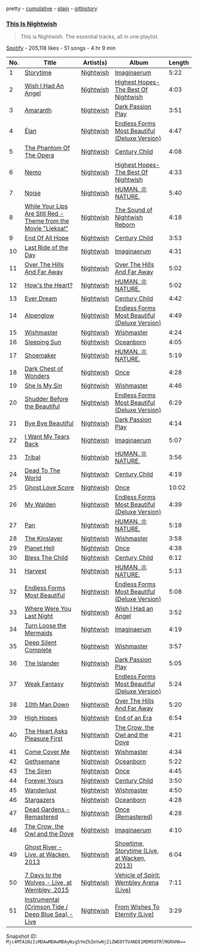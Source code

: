 pretty - [cumulative](/playlists/cumulative/37i9dQZF1DZ06evO1C7dIs.md) - [plain](/playlists/plain/37i9dQZF1DZ06evO1C7dIs) - [githistory](https://github.githistory.xyz/mackorone/spotify-playlist-archive/blob/main/playlists/plain/37i9dQZF1DZ06evO1C7dIs)

### [This Is Nightwish](https://open.spotify.com/playlist/37i9dQZF1DZ06evO1C7dIs)

> This is Nightwish\. The essential tracks, all in one playlist.

[Spotify](https://open.spotify.com/user/spotify) - 205,118 likes - 51 songs - 4 hr 9 min

| No. | Title | Artist(s) | Album | Length |
|---|---|---|---|---|
| 1 | [Storytime](https://open.spotify.com/track/5IhtaTempjlVlPmSgI0FQS) | [Nightwish](https://open.spotify.com/artist/2NPduAUeLVsfIauhRwuft1) | [Imaginaerum](https://open.spotify.com/album/7lUxbRgHGomu4raRe59qTK) | 5:22 |
| 2 | [Wish I Had An Angel](https://open.spotify.com/track/2VvmryAbIRod1FwZHtwqC5) | [Nightwish](https://open.spotify.com/artist/2NPduAUeLVsfIauhRwuft1) | [Highest Hopes\-The Best Of Nightwish](https://open.spotify.com/album/2VjhAwhEZfKc0qMzgrc0Oj) | 4:03 |
| 3 | [Amaranth](https://open.spotify.com/track/0RsOUnm1wNpbXxZ8a4abOP) | [Nightwish](https://open.spotify.com/artist/2NPduAUeLVsfIauhRwuft1) | [Dark Passion Play](https://open.spotify.com/album/33knvUBRR5ekNBrtLqQVTD) | 3:51 |
| 4 | [Élan](https://open.spotify.com/track/5oAvb7LpUBwQfBtQ6hmS4Q) | [Nightwish](https://open.spotify.com/artist/2NPduAUeLVsfIauhRwuft1) | [Endless Forms Most Beautiful \(Deluxe Version\)](https://open.spotify.com/album/1tVEWlyn2nsAke3Lp7HoZ0) | 4:47 |
| 5 | [The Phantom Of The Opera](https://open.spotify.com/track/2WmbbiWfFEKsSZe6E5GeVe) | [Nightwish](https://open.spotify.com/artist/2NPduAUeLVsfIauhRwuft1) | [Century Child](https://open.spotify.com/album/4FFDudC4xBVF6MYJUynRsN) | 4:08 |
| 6 | [Nemo](https://open.spotify.com/track/6PkOmPMlH5nPFeoCPU0lo2) | [Nightwish](https://open.spotify.com/artist/2NPduAUeLVsfIauhRwuft1) | [Highest Hopes\-The Best Of Nightwish](https://open.spotify.com/album/2VjhAwhEZfKc0qMzgrc0Oj) | 4:33 |
| 7 | [Noise](https://open.spotify.com/track/0RZVAhyB8vhxQz6ITjiuyA) | [Nightwish](https://open.spotify.com/artist/2NPduAUeLVsfIauhRwuft1) | [HUMAN\. :II: NATURE.](https://open.spotify.com/album/1iSsdlURK7CGUVlcz4M5Li) | 5:40 |
| 8 | [While Your Lips Are Still Red \- Theme from the Movie "Lieksa!"](https://open.spotify.com/track/3r3KRYYOFjNGD4OJB5ddam) | [Nightwish](https://open.spotify.com/artist/2NPduAUeLVsfIauhRwuft1) | [The Sound of Nightwish Reborn](https://open.spotify.com/album/4A8TYBcOB8B2lIOlpU4k30) | 4:18 |
| 9 | [End Of All Hope](https://open.spotify.com/track/3RqTWAc3noEuDS5B0BimD7) | [Nightwish](https://open.spotify.com/artist/2NPduAUeLVsfIauhRwuft1) | [Century Child](https://open.spotify.com/album/4FFDudC4xBVF6MYJUynRsN) | 3:53 |
| 10 | [Last Ride of the Day](https://open.spotify.com/track/6R9j9XEisGCoIE8r8UtbiS) | [Nightwish](https://open.spotify.com/artist/2NPduAUeLVsfIauhRwuft1) | [Imaginaerum](https://open.spotify.com/album/7lUxbRgHGomu4raRe59qTK) | 4:31 |
| 11 | [Over The Hills And Far Away](https://open.spotify.com/track/4004xnMLj5QGxWvu6JPcJ7) | [Nightwish](https://open.spotify.com/artist/2NPduAUeLVsfIauhRwuft1) | [Over The Hills And Far Away](https://open.spotify.com/album/4sPRDVFW50ZnrKDlg9SwIG) | 5:02 |
| 12 | [How's the Heart?](https://open.spotify.com/track/6lkVbijlh932FSS2I0gDrR) | [Nightwish](https://open.spotify.com/artist/2NPduAUeLVsfIauhRwuft1) | [HUMAN\. :II: NATURE.](https://open.spotify.com/album/1iSsdlURK7CGUVlcz4M5Li) | 5:02 |
| 13 | [Ever Dream](https://open.spotify.com/track/5SNDGulFALe3DpSbuYarl7) | [Nightwish](https://open.spotify.com/artist/2NPduAUeLVsfIauhRwuft1) | [Century Child](https://open.spotify.com/album/4FFDudC4xBVF6MYJUynRsN) | 4:42 |
| 14 | [Alpenglow](https://open.spotify.com/track/5UlVP9eewIYpqewZv6kToz) | [Nightwish](https://open.spotify.com/artist/2NPduAUeLVsfIauhRwuft1) | [Endless Forms Most Beautiful \(Deluxe Version\)](https://open.spotify.com/album/1tVEWlyn2nsAke3Lp7HoZ0) | 4:49 |
| 15 | [Wishmaster](https://open.spotify.com/track/5soihaBWFEQqCYu0HOUVzK) | [Nightwish](https://open.spotify.com/artist/2NPduAUeLVsfIauhRwuft1) | [Wishmaster](https://open.spotify.com/album/4u5Ik7NMYl3EITJngbMS4V) | 4:24 |
| 16 | [Sleeping Sun](https://open.spotify.com/track/2VPK0BMgwyRtx9QlyBpdb0) | [Nightwish](https://open.spotify.com/artist/2NPduAUeLVsfIauhRwuft1) | [Oceanborn](https://open.spotify.com/album/0hsS3rW3uPBer1pejhgAEv) | 4:05 |
| 17 | [Shoemaker](https://open.spotify.com/track/5xITcnqoMdILDBNCwHGr5v) | [Nightwish](https://open.spotify.com/artist/2NPduAUeLVsfIauhRwuft1) | [HUMAN\. :II: NATURE.](https://open.spotify.com/album/1iSsdlURK7CGUVlcz4M5Li) | 5:19 |
| 18 | [Dark Chest of Wonders](https://open.spotify.com/track/4QCGfqoCLZ3x9iMgtzUMD9) | [Nightwish](https://open.spotify.com/artist/2NPduAUeLVsfIauhRwuft1) | [Once](https://open.spotify.com/album/2wM6svkNOCsYP8sr9gP2zc) | 4:28 |
| 19 | [She Is My Sin](https://open.spotify.com/track/7FMS5A5YzxUOMIzTCT6KkW) | [Nightwish](https://open.spotify.com/artist/2NPduAUeLVsfIauhRwuft1) | [Wishmaster](https://open.spotify.com/album/4u5Ik7NMYl3EITJngbMS4V) | 4:46 |
| 20 | [Shudder Before the Beautiful](https://open.spotify.com/track/50CJMURkzURQwlp4Ht5tp6) | [Nightwish](https://open.spotify.com/artist/2NPduAUeLVsfIauhRwuft1) | [Endless Forms Most Beautiful \(Deluxe Version\)](https://open.spotify.com/album/1tVEWlyn2nsAke3Lp7HoZ0) | 6:29 |
| 21 | [Bye Bye Beautiful](https://open.spotify.com/track/6K03JHEberhdFjgZvFYcfs) | [Nightwish](https://open.spotify.com/artist/2NPduAUeLVsfIauhRwuft1) | [Dark Passion Play](https://open.spotify.com/album/33knvUBRR5ekNBrtLqQVTD) | 4:14 |
| 22 | [I Want My Tears Back](https://open.spotify.com/track/3HCzXf0lNpekSqsGBcGrCd) | [Nightwish](https://open.spotify.com/artist/2NPduAUeLVsfIauhRwuft1) | [Imaginaerum](https://open.spotify.com/album/7lUxbRgHGomu4raRe59qTK) | 5:07 |
| 23 | [Tribal](https://open.spotify.com/track/5tN4bKhtt6klkkB0GVt9i1) | [Nightwish](https://open.spotify.com/artist/2NPduAUeLVsfIauhRwuft1) | [HUMAN\. :II: NATURE.](https://open.spotify.com/album/1iSsdlURK7CGUVlcz4M5Li) | 3:56 |
| 24 | [Dead To The World](https://open.spotify.com/track/53f1Zi9zTs0nw5DwzR0mQx) | [Nightwish](https://open.spotify.com/artist/2NPduAUeLVsfIauhRwuft1) | [Century Child](https://open.spotify.com/album/4FFDudC4xBVF6MYJUynRsN) | 4:19 |
| 25 | [Ghost Love Score](https://open.spotify.com/track/5dyQ8spGuggi5RBqhkUToy) | [Nightwish](https://open.spotify.com/artist/2NPduAUeLVsfIauhRwuft1) | [Once](https://open.spotify.com/album/2wM6svkNOCsYP8sr9gP2zc) | 10:02 |
| 26 | [My Walden](https://open.spotify.com/track/3LgWFCHW1eZLZyfylrn88p) | [Nightwish](https://open.spotify.com/artist/2NPduAUeLVsfIauhRwuft1) | [Endless Forms Most Beautiful \(Deluxe Version\)](https://open.spotify.com/album/1tVEWlyn2nsAke3Lp7HoZ0) | 4:39 |
| 27 | [Pan](https://open.spotify.com/track/1XcTT3XqNalzJMamAiIqOW) | [Nightwish](https://open.spotify.com/artist/2NPduAUeLVsfIauhRwuft1) | [HUMAN\. :II: NATURE.](https://open.spotify.com/album/1iSsdlURK7CGUVlcz4M5Li) | 5:18 |
| 28 | [The Kinslayer](https://open.spotify.com/track/0ePxSaJJbDpH7Bavz3gucs) | [Nightwish](https://open.spotify.com/artist/2NPduAUeLVsfIauhRwuft1) | [Wishmaster](https://open.spotify.com/album/4u5Ik7NMYl3EITJngbMS4V) | 3:58 |
| 29 | [Planet Hell](https://open.spotify.com/track/4aOUcByFqMhdnMWZqUkogv) | [Nightwish](https://open.spotify.com/artist/2NPduAUeLVsfIauhRwuft1) | [Once](https://open.spotify.com/album/2wM6svkNOCsYP8sr9gP2zc) | 4:38 |
| 30 | [Bless The Child](https://open.spotify.com/track/5EGh7JiX79SeHn9J1yn2UX) | [Nightwish](https://open.spotify.com/artist/2NPduAUeLVsfIauhRwuft1) | [Century Child](https://open.spotify.com/album/4FFDudC4xBVF6MYJUynRsN) | 6:12 |
| 31 | [Harvest](https://open.spotify.com/track/06h4HxzQkqx45lCRxDe4lA) | [Nightwish](https://open.spotify.com/artist/2NPduAUeLVsfIauhRwuft1) | [HUMAN\. :II: NATURE.](https://open.spotify.com/album/1iSsdlURK7CGUVlcz4M5Li) | 5:13 |
| 32 | [Endless Forms Most Beautiful](https://open.spotify.com/track/6HkXeYMyASSvLnPNeYDoCD) | [Nightwish](https://open.spotify.com/artist/2NPduAUeLVsfIauhRwuft1) | [Endless Forms Most Beautiful \(Deluxe Version\)](https://open.spotify.com/album/1tVEWlyn2nsAke3Lp7HoZ0) | 5:08 |
| 33 | [Where Were You Last Night](https://open.spotify.com/track/1BZ2yeGFtYN0Sk5yrgvMdk) | [Nightwish](https://open.spotify.com/artist/2NPduAUeLVsfIauhRwuft1) | [Wish I Had an Angel](https://open.spotify.com/album/2l0KYO3zjZtfFzls7rSPA7) | 3:52 |
| 34 | [Turn Loose the Mermaids](https://open.spotify.com/track/7D7jA8A8gFHK7SdmO3oOrM) | [Nightwish](https://open.spotify.com/artist/2NPduAUeLVsfIauhRwuft1) | [Imaginaerum](https://open.spotify.com/album/7lUxbRgHGomu4raRe59qTK) | 4:19 |
| 35 | [Deep Silent Complete](https://open.spotify.com/track/3G4Y8kAQlO6vmZ8vkH5Tw1) | [Nightwish](https://open.spotify.com/artist/2NPduAUeLVsfIauhRwuft1) | [Wishmaster](https://open.spotify.com/album/4u5Ik7NMYl3EITJngbMS4V) | 3:57 |
| 36 | [The Islander](https://open.spotify.com/track/7Ce61NyQM0XfGbVHSUBBOG) | [Nightwish](https://open.spotify.com/artist/2NPduAUeLVsfIauhRwuft1) | [Dark Passion Play](https://open.spotify.com/album/23DKEup8CZAYeGdjtwnpEE) | 5:05 |
| 37 | [Weak Fantasy](https://open.spotify.com/track/3POMZFPzYbV6rYXJN1ozXW) | [Nightwish](https://open.spotify.com/artist/2NPduAUeLVsfIauhRwuft1) | [Endless Forms Most Beautiful \(Deluxe Version\)](https://open.spotify.com/album/1tVEWlyn2nsAke3Lp7HoZ0) | 5:24 |
| 38 | [10th Man Down](https://open.spotify.com/track/5YEl0SaWsp0QhrFqZyV0XA) | [Nightwish](https://open.spotify.com/artist/2NPduAUeLVsfIauhRwuft1) | [Over The Hills And Far Away](https://open.spotify.com/album/4sPRDVFW50ZnrKDlg9SwIG) | 5:20 |
| 39 | [High Hopes](https://open.spotify.com/track/7LUYlbzPVix2varjKXAk6z) | [Nightwish](https://open.spotify.com/artist/2NPduAUeLVsfIauhRwuft1) | [End of an Era](https://open.spotify.com/album/0vAgv1fFn8zW2hbpWJfgPX) | 6:54 |
| 40 | [The Heart Asks Pleasure First](https://open.spotify.com/track/4rsqx0pmutBNt3TQQtLyKL) | [Nightwish](https://open.spotify.com/artist/2NPduAUeLVsfIauhRwuft1) | [The Crow, the Owl and the Dove](https://open.spotify.com/album/7lY1FLP3cGbOurnNtF0jfJ) | 4:21 |
| 41 | [Come Cover Me](https://open.spotify.com/track/0OdY66m0hkI0P45EsDmW2C) | [Nightwish](https://open.spotify.com/artist/2NPduAUeLVsfIauhRwuft1) | [Wishmaster](https://open.spotify.com/album/4u5Ik7NMYl3EITJngbMS4V) | 4:34 |
| 42 | [Gethsemane](https://open.spotify.com/track/3rf2cBQqaPG87cbp18Z0g7) | [Nightwish](https://open.spotify.com/artist/2NPduAUeLVsfIauhRwuft1) | [Oceanborn](https://open.spotify.com/album/37LveKPgKGwpuI0cEVbPj4) | 5:22 |
| 43 | [The Siren](https://open.spotify.com/track/0OVMtCCfQvkO1oXigmM2d8) | [Nightwish](https://open.spotify.com/artist/2NPduAUeLVsfIauhRwuft1) | [Once](https://open.spotify.com/album/2wM6svkNOCsYP8sr9gP2zc) | 4:45 |
| 44 | [Forever Yours](https://open.spotify.com/track/16pngF7qRDnAkXt2FMuUdl) | [Nightwish](https://open.spotify.com/artist/2NPduAUeLVsfIauhRwuft1) | [Century Child](https://open.spotify.com/album/4FFDudC4xBVF6MYJUynRsN) | 3:50 |
| 45 | [Wanderlust](https://open.spotify.com/track/5ZL7XCYicDTmqXjS7MNEep) | [Nightwish](https://open.spotify.com/artist/2NPduAUeLVsfIauhRwuft1) | [Wishmaster](https://open.spotify.com/album/4u5Ik7NMYl3EITJngbMS4V) | 4:50 |
| 46 | [Stargazers](https://open.spotify.com/track/2G3trbcEHjjrLVP5lzqdPy) | [Nightwish](https://open.spotify.com/artist/2NPduAUeLVsfIauhRwuft1) | [Oceanborn](https://open.spotify.com/album/37LveKPgKGwpuI0cEVbPj4) | 4:28 |
| 47 | [Dead Gardens \- Remastered](https://open.spotify.com/track/6BjgGSC0hfQAHUztG6N23M) | [Nightwish](https://open.spotify.com/artist/2NPduAUeLVsfIauhRwuft1) | [Once \(Remastered\)](https://open.spotify.com/album/6qqKoGukMfzw9aYa2qaJOb) | 4:28 |
| 48 | [The Crow, the Owl and the Dove](https://open.spotify.com/track/6udzPCAaSWZ1dIE8VwX67z) | [Nightwish](https://open.spotify.com/artist/2NPduAUeLVsfIauhRwuft1) | [Imaginaerum](https://open.spotify.com/album/7lUxbRgHGomu4raRe59qTK) | 4:10 |
| 49 | [Ghost River \- Live, at Wacken, 2013](https://open.spotify.com/track/3veJ8Oy7Z5iNaxZRgZRFOr) | [Nightwish](https://open.spotify.com/artist/2NPduAUeLVsfIauhRwuft1) | [Showtime, Storytime \(Live, at Wacken, 2013\)](https://open.spotify.com/album/2EIvvMqgrCHORCpQBmJDjm) | 6:04 |
| 50 | [7 Days to the Wolves \- Live, at Wembley, 2015](https://open.spotify.com/track/1SQlzlYlaMXvBphd1Z1nmD) | [Nightwish](https://open.spotify.com/artist/2NPduAUeLVsfIauhRwuft1) | [Vehicle of Spirit: Wembley Arena \(Live\)](https://open.spotify.com/album/1y6lNpSBJck5Fi0iRwHot1) | 7:11 |
| 51 | [Instrumental \(Crimson Tide / Deep Blue Sea\) \- Live](https://open.spotify.com/track/5EKThE1jwnncFiGoEtNVBG) | [Nightwish](https://open.spotify.com/artist/2NPduAUeLVsfIauhRwuft1) | [From Wishes To Eternity \(Live\)](https://open.spotify.com/album/550DhzHfiSoLYGZJapGLNL) | 3:29 |

Snapshot ID: `Mjc4MTA1NzIsMDAwMDAwMDAyNzg5YmZhZmYwNjZiZWE0YTU4NDE1MDM5OTRlMGRhMA==`
